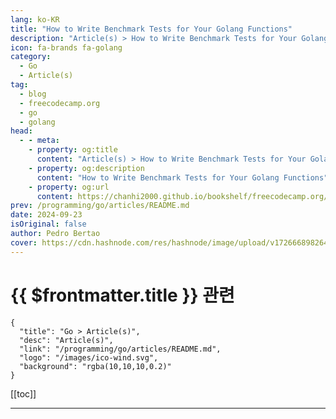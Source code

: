 ```yaml
---
lang: ko-KR
title: "How to Write Benchmark Tests for Your Golang Functions"
description: "Article(s) > How to Write Benchmark Tests for Your Golang Functions"
icon: fa-brands fa-golang
category: 
  - Go
  - Article(s)
tag: 
  - blog
  - freecodecamp.org
  - go
  - golang
head:
  - - meta:
    - property: og:title
      content: "Article(s) > How to Write Benchmark Tests for Your Golang Functions"
    - property: og:description
      content: "How to Write Benchmark Tests for Your Golang Functions"
    - property: og:url
      content: https://chanhi2000.github.io/bookshelf/freecodecamp.org/how-to-write-benchmark-tests-for-your-golang-functions.html
prev: /programming/go/articles/README.md
date: 2024-09-23
isOriginal: false
author: Pedro Bertao
cover: https://cdn.hashnode.com/res/hashnode/image/upload/v1726668982641/58540086-9f98-4ac9-8c8a-84ef45e27875.png
---
```


# {{ $frontmatter.title }} 관련

```component VPCard
{
  "title": "Go > Article(s)",
  "desc": "Article(s)",
  "link": "/programming/go/articles/README.md",
  "logo": "/images/ico-wind.svg",
  "background": "rgba(10,10,10,0.2)"
}
```

[[toc]]

---

<SiteInfo
  name="How to Write Benchmark Tests for Your Golang Functions"
  desc="Hello Gophers 👋 Let me start by asking you a question: How would you test the performance of a piece of code or a function in Go? Well, you could use benchmark tests. In this tutorial, I will show you how to use an awesome benchmarking tool that’s b..."
  url="https://freecodecamp.org/news/how-to-write-benchmark-tests-for-your-golang-functions/"
  logo="https://cdn.freecodecamp.org/universal/favicons/favicon.ico"
  preview="https://cdn.hashnode.com/res/hashnode/image/upload/v1726668982641/58540086-9f98-4ac9-8c8a-84ef45e27875.png"/>

<!-- TODO: 작성 -->

<!-- 
<p>Hello Gophers 👋</p>
<p>Let me start by asking you a question: How would you test the performance of a piece of code or a function in Go? Well, you could use <strong>benchmark</strong> tests.</p>
<p>In this tutorial, I will show you how to use an awesome benchmarking tool that’s built into the Golang testing package.</p>
<p>Let’s go.</p>
<h2 id="heading-what-are-benchmark-tests">What Are Benchmark Tests?</h2>
<p>In Go, <a target="_blank" href="https://pkg.go.dev/testing#hdr-Benchmarks">benchmark tests</a> are used to measure the performance (speed and memory usage) of functions or blocks of code. These tests are part of the Go testing framework and are written in the same files as unit tests, but they are specifically for performance analysis.</p>
<h2 id="heading-example-use-case-fibonacci-sequence">Example Use Case: Fibonacci Sequence</h2>
<p>For this example, I'll be using the classic Fibonacci Sequence, which is determined by:</p>
<pre class="language-plaintext" tabindex="0"><code class="language-plaintext">if (x &lt; 2) 
   F(0) = 1
   F(2) = 2
else 
   F(x) = F(x-1) + F(x-2)

In practice, the sequence is:
1, 1, 2, 3, 5, 8, 13, etc.
</code></pre>
<p>This sequence is important because it appears in various parts of mathematics and nature as well, as shown below:</p>
<p><img src="https://dev-to-uploads.s3.amazonaws.com/uploads/articles/v6fqdlmiqjob46joyfpz.png" alt="Fibonacci sequence in a spiral (like a snail shell)" width="1280" height="806" loading="lazy"></p>
<p>There are several ways to implement this code, and I'll be picking two of them for our benchmark testing: the recursive and iterative methods. The main objective of the functions is to provide a <em>position</em> and return the Fibonacci number at that position.</p>
<h3 id="heading-recursive-method">Recursive Method</h3>
<pre class="language-go" tabindex="0"><code class="language-go"><span class="token comment">// main.go</span>
<span class="token keyword">func</span> <span class="token function">fibRecursive</span><span class="token punctuation">(</span>n <span class="token builtin">uint</span><span class="token punctuation">)</span> <span class="token builtin">uint</span> <span class="token punctuation">{</span>
    <span class="token keyword">if</span> n <span class="token operator">&lt;=</span> <span class="token number">2</span> <span class="token punctuation">{</span>
        <span class="token keyword">return</span> <span class="token number">1</span>
    <span class="token punctuation">}</span>
    <span class="token keyword">return</span> <span class="token function">fibRecursive</span><span class="token punctuation">(</span>n<span class="token operator">-</span><span class="token number">1</span><span class="token punctuation">)</span> <span class="token operator">+</span> <span class="token function">fibRecursive</span><span class="token punctuation">(</span>n<span class="token operator">-</span><span class="token number">2</span><span class="token punctuation">)</span>
<span class="token punctuation">}</span>
</code></pre>
<p>The function above is a recursive implementation of calculating the Fibonacci sequence. Now I’ll break it down step by step for you as a beginner in Go.</p>
<p>Here’s your function for calculating the Fibonacci numbers:</p>
<pre class="language-go" tabindex="0"><code class="language-go"><span class="token keyword">func</span> <span class="token function">fibRecursive</span><span class="token punctuation">(</span>n <span class="token builtin">uint</span><span class="token punctuation">)</span> <span class="token builtin">uint</span> <span class="token punctuation">{</span>
    <span class="token keyword">if</span> n <span class="token operator">&lt;=</span> <span class="token number">2</span> <span class="token punctuation">{</span>
        <span class="token keyword">return</span> <span class="token number">1</span>
    <span class="token punctuation">}</span>
    <span class="token keyword">return</span> <span class="token function">fibRecursive</span><span class="token punctuation">(</span>n<span class="token operator">-</span><span class="token number">1</span><span class="token punctuation">)</span> <span class="token operator">+</span> <span class="token function">fibRecursive</span><span class="token punctuation">(</span>n<span class="token operator">-</span><span class="token number">2</span><span class="token punctuation">)</span>
<span class="token punctuation">}</span>
</code></pre>
<h4 id="heading-1-function">1. <strong>Function:</strong></h4>
<pre class="language-go" tabindex="0"><code class="language-go"><span class="token keyword">func</span> <span class="token function">fibRecursive</span><span class="token punctuation">(</span>n <span class="token builtin">uint</span><span class="token punctuation">)</span> <span class="token builtin">uint</span>
</code></pre>
<ul>
<li><p><code>func</code>: This keyword defines a function in Go.</p>
</li>
<li><p><code>fibRecursive</code>: This is the name of the function. It’s called <code>fibRecursive</code> because it calculates Fibonacci numbers using recursion.</p>
</li>
<li><p><code>n uint</code>: The function takes a single argument, <code>n</code>, which is of type <code>uint</code> (an unsigned integer). This represents the position of the Fibonacci sequence that we want to calculate.</p>
</li>
<li><p><code>uint</code>: The function returns a <code>uint</code> (unsigned integer) because Fibonacci numbers are non-negative integers.</p>
</li>
</ul>
<h4 id="heading-2-base-stage">2. <strong>Base Stage:</strong></h4>
<pre class="language-go" tabindex="0"><code class="language-go"><span class="token keyword">if</span> n <span class="token operator">&lt;=</span> <span class="token number">2</span> <span class="token punctuation">{</span>
    <span class="token keyword">return</span> <span class="token number">1</span>
<span class="token punctuation">}</span>
</code></pre>
<ul>
<li><p>The <code>if</code> statement checks if <code>n</code> is less than or equal to 2.</p>
</li>
<li><p>In the Fibonacci sequence, the 1st and 2nd numbers are both 1. So, if <code>n</code> is 1 or 2, the function returns 1.</p>
</li>
<li><p>This is called the <strong>base stage,</strong> and it stops the recursion from going infinitely deep.</p>
</li>
</ul>
<h4 id="heading-3-recursive-stage">3. <strong>Recursive Stage:</strong></h4>
<pre class="language-go" tabindex="0"><code class="language-go"><span class="token keyword">return</span> <span class="token function">fibRecursive</span><span class="token punctuation">(</span>n<span class="token operator">-</span><span class="token number">1</span><span class="token punctuation">)</span> <span class="token operator">+</span> <span class="token function">fibRecursive</span><span class="token punctuation">(</span>n<span class="token operator">-</span><span class="token number">2</span><span class="token punctuation">)</span>
</code></pre>
<ul>
<li><p>If <code>n</code> is greater than 2, the function calls itself twice:</p>
<ul>
<li><p><code>fibRecursive(n-1)</code>: This will calculate the Fibonacci number for the position just before <code>n</code>.</p>
</li>
<li><p><code>fibRecursive(n-2)</code>: This will calculate the Fibonacci number for two positions before <code>n</code>.</p>
</li>
</ul>
</li>
<li><p>The function then adds these two results together, because every Fibonacci number is the sum of the two preceding numbers.</p>
</li>
</ul>
<p>For more theory on recursion, check out these <a target="_blank" href="https://www.freecodecamp.org/news/tag/recursion/">articles</a>.</p>
<h3 id="heading-iterative-method">Iterative Method</h3>
<pre class="language-go" tabindex="0"><code class="language-go"><span class="token comment">// main.go</span>

<span class="token keyword">func</span> <span class="token function">fibIterative</span><span class="token punctuation">(</span>position <span class="token builtin">uint</span><span class="token punctuation">)</span> <span class="token builtin">uint</span> <span class="token punctuation">{</span>
    slc <span class="token operator">:=</span> <span class="token function">make</span><span class="token punctuation">(</span><span class="token punctuation">[</span><span class="token punctuation">]</span><span class="token builtin">uint</span><span class="token punctuation">,</span> position<span class="token punctuation">)</span>
    slc<span class="token punctuation">[</span><span class="token number">0</span><span class="token punctuation">]</span> <span class="token operator">=</span> <span class="token number">1</span>
    slc<span class="token punctuation">[</span><span class="token number">1</span><span class="token punctuation">]</span> <span class="token operator">=</span> <span class="token number">1</span>

    <span class="token keyword">if</span> position <span class="token operator">&lt;=</span> <span class="token number">2</span> <span class="token punctuation">{</span>
        <span class="token keyword">return</span> <span class="token number">1</span>
    <span class="token punctuation">}</span>

    <span class="token keyword">var</span> result<span class="token punctuation">,</span> i <span class="token builtin">uint</span>
    <span class="token keyword">for</span> i <span class="token operator">=</span> <span class="token number">2</span><span class="token punctuation">;</span> i <span class="token operator">&lt;</span> position<span class="token punctuation">;</span> i<span class="token operator">++</span> <span class="token punctuation">{</span>
        result <span class="token operator">=</span> slc<span class="token punctuation">[</span>i<span class="token operator">-</span><span class="token number">1</span><span class="token punctuation">]</span> <span class="token operator">+</span> slc<span class="token punctuation">[</span>i<span class="token operator">-</span><span class="token number">2</span><span class="token punctuation">]</span>
        slc<span class="token punctuation">[</span>i<span class="token punctuation">]</span> <span class="token operator">=</span> result
    <span class="token punctuation">}</span>

    <span class="token keyword">return</span> result
<span class="token punctuation">}</span>
</code></pre>
<p>This code implements an <strong>iterative</strong> approach to calculate the Fibonacci sequence in Go, which is different from the <strong>recursive</strong> approach. Here’s a breakdown of how it works:</p>
<h4 id="heading-1-function-1">1. <strong>Function:</strong></h4>
<pre class="language-go" tabindex="0"><code class="language-go"><span class="token keyword">func</span> <span class="token function">fibIterative</span><span class="token punctuation">(</span>position <span class="token builtin">uint</span><span class="token punctuation">)</span> <span class="token builtin">uint</span>
</code></pre>
<ul>
<li><p><code>func</code>: This keyword declares a function in Go.</p>
</li>
<li><p><code>fibIterative</code>: The name of the function suggests that it calculates Fibonacci numbers using iteration (a loop).</p>
</li>
<li><p><code>position uint</code>: The function takes one argument, <code>position</code>, which is an unsigned integer (<code>uint</code>). This represents the position of the Fibonacci sequence you want to calculate.</p>
</li>
<li><p><code>uint</code>: The function returns an unsigned integer (<code>uint</code>), which will be the Fibonacci number at the specified position.</p>
</li>
</ul>
<h4 id="heading-2-creating-a-slice-array-like-structure">2. <strong>Creating a Slice (Array-like structure):</strong></h4>
<pre class="language-go" tabindex="0"><code class="language-go">slc <span class="token operator">:=</span> <span class="token function">make</span><span class="token punctuation">(</span><span class="token punctuation">[</span><span class="token punctuation">]</span><span class="token builtin">uint</span><span class="token punctuation">,</span> position<span class="token punctuation">)</span>
</code></pre>
<ul>
<li><code>slc</code> is a slice (a dynamic array in Go) that is created with the length of <code>position</code>. This slice will store Fibonacci numbers at each index.</li>
</ul>
<h4 id="heading-3-initial-values-for-fibonacci-sequence">3. <strong>Initial Values for Fibonacci Sequence:</strong></h4>
<pre class="language-go" tabindex="0"><code class="language-go">slc<span class="token punctuation">[</span><span class="token number">0</span><span class="token punctuation">]</span> <span class="token operator">=</span> <span class="token number">1</span>
slc<span class="token punctuation">[</span><span class="token number">1</span><span class="token punctuation">]</span> <span class="token operator">=</span> <span class="token number">1</span>
</code></pre>
<ul>
<li>The first two Fibonacci numbers are both <code>1</code>, so the first two positions in the slice (<code>slc[0]</code> and <code>slc[1]</code>) are set to <code>1</code>.</li>
</ul>
<h4 id="heading-4-early-return-for-small-positions">4. <strong>Early Return for Small Positions:</strong></h4>
<pre class="language-go" tabindex="0"><code class="language-go"><span class="token keyword">if</span> position <span class="token operator">&lt;=</span> <span class="token number">2</span> <span class="token punctuation">{</span>
    <span class="token keyword">return</span> <span class="token number">1</span>
<span class="token punctuation">}</span>
</code></pre>
<ul>
<li>If the input <code>position</code> is <code>1</code> or <code>2</code>, the function directly returns <code>1</code>, because the first two Fibonacci numbers are always <code>1</code>.</li>
</ul>
<h4 id="heading-5-iterative-loop">5. <strong>Iterative Loop:</strong></h4>
<pre class="language-go" tabindex="0"><code class="language-go"><span class="token keyword">var</span> result<span class="token punctuation">,</span> i <span class="token builtin">uint</span>
<span class="token keyword">for</span> i <span class="token operator">=</span> <span class="token number">2</span><span class="token punctuation">;</span> i <span class="token operator">&lt;</span> position<span class="token punctuation">;</span> i<span class="token operator">++</span> <span class="token punctuation">{</span>
    result <span class="token operator">=</span> slc<span class="token punctuation">[</span>i<span class="token operator">-</span><span class="token number">1</span><span class="token punctuation">]</span> <span class="token operator">+</span> slc<span class="token punctuation">[</span>i<span class="token operator">-</span><span class="token number">2</span><span class="token punctuation">]</span>
    slc<span class="token punctuation">[</span>i<span class="token punctuation">]</span> <span class="token operator">=</span> result
<span class="token punctuation">}</span>
</code></pre>
<ul>
<li><p>The loop starts from <code>i = 2</code> and runs until it reaches the <code>position</code>.</p>
</li>
<li><p>In each iteration, the Fibonacci number at index <code>i</code> is calculated as the sum of the two previous Fibonacci numbers (<code>slc[i-1]</code> and <code>slc[i-2]</code>).</p>
</li>
<li><p>The result is stored both in <code>result</code> and in the slice <code>slc[i]</code> for future calculations.</p>
</li>
</ul>
<h4 id="heading-6-returning-the-result">6. <strong>Returning the Result:</strong></h4>
<pre class="language-go" tabindex="0"><code class="language-go"><span class="token keyword">return</span> result
</code></pre>
<ul>
<li>Once the loop finishes, the variable <code>result</code> holds the Fibonacci number at the desired position, and the function returns it.</li>
</ul>
<p>This is a more <em>efficient</em> approach to calculating Fibonacci numbers compared to recursion, especially when <code>position</code> is large, because <strong>it doesn’t repeat unnecessary calculations</strong> and we are proving by using benchmark tests<strong><em>.</em></strong> Let’s prove it.</p>
<h2 id="heading-how-to-run-the-benchmark-tests">How to Run the Benchmark Tests</h2>
<p>Now, for the benchmark tests, let’s write some test. First, you will need to create a <strong>maintest.go</strong> file. In it, using Golang's <a target="_blank" href="https://pkg.go.dev/testing@go1.22.3#hdr-Benchmarks">documentation</a> on benchmark tests, you can create the functions to be tested as follows:</p>
<pre class="language-go" tabindex="0"><code class="language-go"><span class="token comment">// main_test.go</span>

<span class="token comment">// Benchmark for Iterative Function</span>
<span class="token keyword">func</span> <span class="token function">BenchmarkFibIterative</span><span class="token punctuation">(</span>b <span class="token operator">*</span>testing<span class="token punctuation">.</span>B<span class="token punctuation">)</span> <span class="token punctuation">{</span>
    <span class="token keyword">for</span> i <span class="token operator">:=</span> <span class="token number">0</span><span class="token punctuation">;</span> i <span class="token operator">&lt;</span> b<span class="token punctuation">.</span>N<span class="token punctuation">;</span> i<span class="token operator">++</span> <span class="token punctuation">{</span> 
        <span class="token function">fibIterative</span><span class="token punctuation">(</span><span class="token function">uint</span><span class="token punctuation">(</span><span class="token number">10</span><span class="token punctuation">)</span><span class="token punctuation">)</span>
    <span class="token punctuation">}</span>
<span class="token punctuation">}</span>
<span class="token comment">// Benchmark for Recursive Function</span>
<span class="token keyword">func</span> <span class="token function">BenchmarkFibRecursive</span><span class="token punctuation">(</span>b <span class="token operator">*</span>testing<span class="token punctuation">.</span>B<span class="token punctuation">)</span> <span class="token punctuation">{</span>
    <span class="token keyword">for</span> i <span class="token operator">:=</span> <span class="token number">0</span><span class="token punctuation">;</span> i <span class="token operator">&lt;</span> b<span class="token punctuation">.</span>N<span class="token punctuation">;</span> i<span class="token operator">++</span> <span class="token punctuation">{</span>
        <span class="token function">fibRecursive</span><span class="token punctuation">(</span><span class="token function">uint</span><span class="token punctuation">(</span><span class="token number">10</span><span class="token punctuation">)</span><span class="token punctuation">)</span>
    <span class="token punctuation">}</span>
<span class="token punctuation">}</span>
</code></pre>
<p>Let's run the test for position 10 and then increase appropriately. To run the benchmark tests, you simply run the command <code>go test -bench=NameoftheFunction</code>.</p>
<p>If you want to know more about this command, check <a target="_blank" href="https://pkg.go.dev/testing@go1.22.3#Benchmark">here</a>. Let’s check the function for <strong>position 10</strong>:</p>
<pre class="language-go" tabindex="0"><code class="language-go"><span class="token keyword">func</span> <span class="token function">BenchmarkFibIterative</span><span class="token punctuation">(</span>b <span class="token operator">*</span>testing<span class="token punctuation">.</span>B<span class="token punctuation">)</span> <span class="token punctuation">{</span>
    <span class="token keyword">for</span> i <span class="token operator">:=</span> <span class="token number">0</span><span class="token punctuation">;</span> i <span class="token operator">&lt;</span> b<span class="token punctuation">.</span>N<span class="token punctuation">;</span> i<span class="token operator">++</span> <span class="token punctuation">{</span> 
        <span class="token function">fibIterative</span><span class="token punctuation">(</span><span class="token function">uint</span><span class="token punctuation">(</span><span class="token number">10</span><span class="token punctuation">)</span><span class="token punctuation">)</span>
    <span class="token punctuation">}</span>
<span class="token punctuation">}</span>
</code></pre>
<pre class="language-go" tabindex="0"><code class="language-go"><span class="token keyword">go</span> test <span class="token operator">-</span>bench<span class="token operator">=</span>BenchmarkFibIterative
Results<span class="token punctuation">:</span>
cpu<span class="token punctuation">:</span> <span class="token function">Intel</span><span class="token punctuation">(</span>R<span class="token punctuation">)</span> <span class="token function">Core</span><span class="token punctuation">(</span>TM<span class="token punctuation">)</span> i7<span class="token operator">-</span>7700HQ CPU @ <span class="token number">2</span><span class="token punctuation">.</span>80GHz
BenchmarkFibIterative<span class="token operator">-</span><span class="token number">8</span>         <span class="token number">27715262</span>                <span class="token number">42.86</span> ns<span class="token operator">/</span>op
PASS
ok      playground      <span class="token number">2</span><span class="token punctuation">.</span>617s
</code></pre>
<p>Let’s analyze with the help of this image:</p>
<p><img src="https://dev-to-uploads.s3.amazonaws.com/uploads/articles/484ap11qw8d81b43gg0v.png" alt="visit https://www.practical-go-lessons.com/chap-34-benchmarks" width="967" height="277" loading="lazy"></p>
<p>According to the image, we have 8 cores for the tests, and no time limit (it will run until completion). It took <strong>27_715_262 iterations</strong> and <strong>1.651 seconds</strong> to complete the task.</p>
<pre class="language-go" tabindex="0"><code class="language-go"><span class="token keyword">func</span> <span class="token function">BenchmarkFibRecursive</span><span class="token punctuation">(</span>b <span class="token operator">*</span>testing<span class="token punctuation">.</span>B<span class="token punctuation">)</span> <span class="token punctuation">{</span>
    <span class="token keyword">for</span> i <span class="token operator">:=</span> <span class="token number">0</span><span class="token punctuation">;</span> i <span class="token operator">&lt;</span> b<span class="token punctuation">.</span>N<span class="token punctuation">;</span> i<span class="token operator">++</span> <span class="token punctuation">{</span>
        <span class="token function">fibRecursive</span><span class="token punctuation">(</span><span class="token function">uint</span><span class="token punctuation">(</span><span class="token number">10</span><span class="token punctuation">)</span><span class="token punctuation">)</span>
    <span class="token punctuation">}</span>
<span class="token punctuation">}</span>
</code></pre>
<pre class="language-go" tabindex="0"><code class="language-go"><span class="token keyword">go</span> test <span class="token operator">-</span>bench<span class="token operator">=</span>BenchmarkFibRecursive
Results<span class="token punctuation">:</span>
cpu<span class="token punctuation">:</span> <span class="token function">Intel</span><span class="token punctuation">(</span>R<span class="token punctuation">)</span> <span class="token function">Core</span><span class="token punctuation">(</span>TM<span class="token punctuation">)</span> i7<span class="token operator">-</span>7700HQ CPU @ <span class="token number">2</span><span class="token punctuation">.</span>80GHz
BenchmarkFibRecursive<span class="token operator">-</span><span class="token number">8</span>          <span class="token number">6644950</span>               <span class="token number">174.3</span> ns<span class="token operator">/</span>op
PASS
ok      playground      <span class="token number">1</span><span class="token punctuation">.</span>819s
</code></pre>
<p>Using the same image to analyze the result, in this case it took <strong>6_644_950 iterations</strong> and <strong>1.819 seconds</strong> to complete the task we have:</p>
<div class="hn-table">
<table>
<thead>
<tr>
<td>Fibonacci’s Function</td><td>Position</td><td>Iterations</td><td>Time to run (s)</td></tr>
</thead>
<tbody>
<tr>
<td>Iterative</td><td>10</td><td>27_715_262</td><td>1.651</td></tr>
<tr>
<td>Recursive</td><td>1<strong>0</strong></td><td>6_644_950</td><td>1.819</td></tr>
</tbody>
</table>
</div><p>The <strong>benchmark results</strong> show that the iterative approach is significantly more efficient than the recursive approach for calculating the Fibonacci sequence.</p>
<p>For position 10, the iterative function ran approximately <strong>27.7 million iterations</strong> in <strong>1.651 seconds</strong>, while the recursive function managed only <strong>6.6 million iterations</strong> in <strong>1.819 seconds</strong>. The iterative method outperformed the recursive method both in terms of iterations and time, highlighting its efficiency.</p>
<p>To proven even further this, let’s try with the <strong>position 40</strong> (4 times the previous value):</p>
<pre class="language-go" tabindex="0"><code class="language-go"><span class="token comment">// Results for the Iterative Function</span>
cpu<span class="token punctuation">:</span> <span class="token function">Intel</span><span class="token punctuation">(</span>R<span class="token punctuation">)</span> <span class="token function">Core</span><span class="token punctuation">(</span>TM<span class="token punctuation">)</span> i7<span class="token operator">-</span>7700HQ CPU @ <span class="token number">2</span><span class="token punctuation">.</span>80GHz
BenchmarkFibIterative<span class="token operator">-</span><span class="token number">8</span>          <span class="token number">9904401</span>               <span class="token number">114.5</span> ns<span class="token operator">/</span>op
PASS
ok      playground      <span class="token number">1</span><span class="token punctuation">.</span>741s

<span class="token comment">// Results for the Recursive Function</span>
cpu<span class="token punctuation">:</span> <span class="token function">Intel</span><span class="token punctuation">(</span>R<span class="token punctuation">)</span> <span class="token function">Core</span><span class="token punctuation">(</span>TM<span class="token punctuation">)</span> i7<span class="token operator">-</span>7700HQ CPU @ <span class="token number">2</span><span class="token punctuation">.</span>80GHz
BenchmarkFibRecursive<span class="token operator">-</span><span class="token number">8</span>                <span class="token number">4</span>         <span class="token number">324133575</span> ns<span class="token operator">/</span>op
PASS
ok      playground      <span class="token number">3</span><span class="token punctuation">.</span>782s
</code></pre>
<div class="hn-table">
<table>
<thead>
<tr>
<td>Fibonacci’s Function</td><td>Position</td><td>Iterations</td><td>Time to run (s)</td></tr>
</thead>
<tbody>
<tr>
<td>Iterative</td><td>40</td><td>9_904_401</td><td>1.741</td></tr>
<tr>
<td>Recursive</td><td>40</td><td>4</td><td>3.782</td></tr>
</tbody>
</table>
</div><p>The benchmark results clearly highlight the efficiency difference between the iterative and recursive approaches for calculating Fibonacci again.</p>
<p>The <strong>iterative function</strong> completed approximately <strong>9.9 million iterations</strong> with an average execution time of <strong>114.5 nanoseconds per operation</strong>, finishing the benchmark in <strong>1.741 seconds</strong>. In stark contrast, the <strong>recursive function</strong> only completed <strong>4 iterations</strong> with an average execution time of <strong>324,133,575 nanoseconds per operation</strong> (over 324 milliseconds per call), taking <strong>3.782 seconds</strong> to finish.</p>
<p>These results demonstrate that the recursive approach is far less efficient due to repeated function calls and recalculations, making the iterative method vastly superior in both speed and resource usage, especially as input size increases.</p>
<p>Just out of curiosity, I tried <strong>position 60</strong> and it literally crashed the test:</p>
<pre class="language-go" tabindex="0"><code class="language-go"><span class="token comment">// Results for the Iterative Function</span>
cpu<span class="token punctuation">:</span> <span class="token function">Intel</span><span class="token punctuation">(</span>R<span class="token punctuation">)</span> <span class="token function">Core</span><span class="token punctuation">(</span>TM<span class="token punctuation">)</span> i7<span class="token operator">-</span>7700HQ CPU @ <span class="token number">2</span><span class="token punctuation">.</span>80GHz
BenchmarkFibIterative<span class="token operator">-</span><span class="token number">8</span>          <span class="token number">7100899</span>               <span class="token number">160.9</span> ns<span class="token operator">/</span>op

<span class="token comment">// Results for the Recursive Function</span>
SIGQUIT<span class="token punctuation">:</span> quit
PC<span class="token operator">=</span><span class="token number">0x7ff81935f08e</span> m<span class="token operator">=</span><span class="token number">0</span> sigcode<span class="token operator">=</span><span class="token number">0</span>

goroutine <span class="token number">0</span> gp<span class="token operator">=</span><span class="token number">0x3bf1800</span> m<span class="token operator">=</span><span class="token number">0</span> mp<span class="token operator">=</span><span class="token number">0x3bf26a0</span> <span class="token punctuation">[</span>idle<span class="token punctuation">]</span><span class="token punctuation">:</span>
runtime<span class="token punctuation">.</span><span class="token function">pthread_cond_wait</span><span class="token punctuation">(</span><span class="token number">0x3bf2be0</span><span class="token punctuation">,</span> <span class="token number">0x3bf2ba0</span><span class="token punctuation">)</span>
<span class="token operator">...</span>
</code></pre>
<h2 id="heading-conclusion">Conclusion</h2>
<p>If your production code is running slowly or is unpredictably slower, you can use this technique, combined with <a target="_blank" href="https://pkg.go.dev/runtime/pprof"><strong>pprof</strong></a> or other tools from the built-in testing package, to identify and test where your code is performing poorly and work on how to optimize it.</p>
<p>Remember: Code that is beautiful to the eyes is not necessarily more performant.</p>
<h3 id="heading-reference">Reference</h3>
<ul>
<li><p>Recursive &amp; Iterative functions to Fibonacci’s sequence <a target="_blank" href="https://gist.github.com/pedrobertao/a31466b3287f165f22d05f0fb2b066f2">here</a>.</p>
</li>
<li><p>Benchmark testing <a target="_blank" href="https://gist.github.com/pedrobertao/d435d9f1b0915cbc1cb54bc385f45104">here</a>.</p>
</li>
</ul>
<h3 id="heading-homework">Homework</h3>
<p>This <a target="_blank" href="https://www.meccanismocomplesso.org/en/the-fibonacci-series-three-different-algorithms-compared/">article</a> explains why for some small numbers, the recursive strategy is better. Can you find a better way to improve the recursive function? (Tip: use Dynamic Programming).</p>
-->

